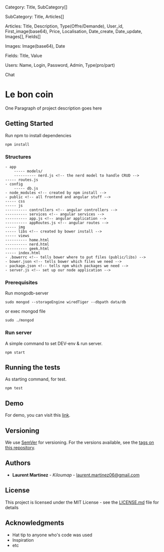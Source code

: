 Category: Title, SubCategory[]

SubCategory: Title, Articles[]

Articles: Title, Description, Type(Offre/Demande), User_id, First_image(base64), Price, Localisation, Date_create, Date_update, Images[], Fields[]

Images: Image(base64), Date

Fields: Title, Value

Users: Name, Login, Password, Admin, Type(pro/part)

Chat

# Le bon coin

One Paragraph of project description goes here

## Getting Started

Run npm to install dependencies

```
npm install
```

### Structures

    - app
        ----- models/
        ---------- nerd.js <!-- the nerd model to handle CRUD -->
    ----- routes.js
    - config
        ----- db.js
    - node_modules <!-- created by npm install -->
    - public <!-- all frontend and angular stuff -->
    ----- css
    ----- js
    ---------- controllers <!-- angular controllers -->
    ---------- services <!-- angular services -->
    ---------- app.js <!-- angular application -->
    ---------- appRoutes.js <!-- angular routes -->
    ----- img
    ----- libs <!-- created by bower install -->
    ----- views
    ---------- home.html
    ---------- nerd.html
    ---------- geek.html
    ----- index.html
    - .bowerrc <!-- tells bower where to put files (public/libs) -->
    - bower.json <!-- tells bower which files we need -->
    - package.json <!-- tells npm which packages we need -->
    - server.js <!-- set up our node application -->

### Prerequisites

Run mongodb-server

```
sudo mongod --storageEngine wiredTiger --dbpath data/db
```

or exec mongod file
````
sudo ./mongod
````

 
### Run server

A simple command to set DEV-env & run server.

```
npm start
```


## Running the tests

As starting command, for test.

````
npm test
````


## Demo

For demo, you can visit this [link](5.196.66.106/leboncoin).

## Versioning

We use [SemVer](http://semver.org/) for versioning. For the versions available, see the [tags on this repository](https://github.com/your/project/tags). 

## Authors

* **Laurent Martinez** - *Kiloumap* - [laurent.martinez06@gmail.com](laurent.martinez06@gmail.com)


## License

This project is licensed under the MIT License - see the [LICENSE.md](LICENSE.md) file for details

## Acknowledgments

* Hat tip to anyone who's code was used
* Inspiration
* etc
